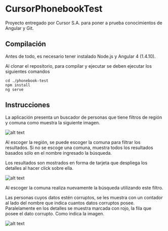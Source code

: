# CursorPhonebookTest

Proyecto entregado por Cursor S.A. para poner a prueba conocimientos de Angular y Git.

## Compilación

Antes de todo, es necesario tener instalado Node.js y Angular 4 (1.4.10).

Al clonar el repositorio, para compilar y ejecutar se deben ejecutar los siguientes comandos

```
cd ./phonebook-test
npm install
ng serve
```

## Instrucciones

La aplicación presenta un buscador de personas que tiene filtros de región y comuna como muestra la siguiente imagen.

![alt text](https://i.imgur.com/Dd4GMrv.png)

Al escoger la región, se puede escoger la comuna para filtrar los resultados. Si no se escoge una comuna, muestra todos los resultados basados sólo en el nombre ingresado la búsqueda.

Los resultados son mostrados en forma de tarjeta que despliega los detalles al hacer click sobre ella.

![alt text](https://i.imgur.com/esFWhSh.gif)

Al escoger la comuna realiza nuevamente la búsqueda utilizando este filtro.

Las personas cuyos datos estén corruptos, se les muestra con un contador al lado del nombre que indica cuantos datos corruptos posee. Paralelamente en los detalles se muestra marcada con rojo, la fila que posee el dato corrupto. Como indica la imagen.

![alt text](https://i.imgur.com/UwN06yX.png)

